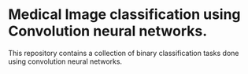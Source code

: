 # Medical Image classification using Convolution neural networks.

This repository contains a collection of binary classification tasks done using convolution neural networks. 


